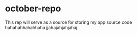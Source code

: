 # october-repo
This rep will serve as a source for storing my app source code
hahahahhahahhaha
jjahajahjahjahaj
